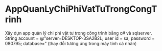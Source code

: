 # AppQuanLyChiPhiVatTuTrongCongTrinh
Xây dựn app quản lý chi phí vật tư trong công trình bằng c# và sqlserver.
String account = @"server=DESKTOP-3SA2B2L; user id = sa; password = 080795; database=" (thay đổi tương ứng trong máy tính cá nhân)
